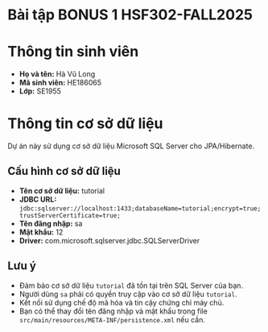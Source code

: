 # Bài tập BONUS 1 HSF302-FALL2025

# Thông tin sinh viên
- **Họ và tên:** Hà Vũ Long
- **Mã sinh viên:** HE186065
- **Lớp:** SE1955

# Thông tin cơ sở dữ liệu

Dự án này sử dụng cơ sở dữ liệu Microsoft SQL Server cho JPA/Hibernate.

## Cấu hình cơ sở dữ liệu
- **Tên cơ sở dữ liệu:** tutorial
- **JDBC URL:** `jdbc:sqlserver://localhost:1433;databaseName=tutorial;encrypt=true;trustServerCertificate=true;`
- **Tên đăng nhập:** sa
- **Mật khẩu:** 12
- **Driver:** com.microsoft.sqlserver.jdbc.SQLServerDriver

## Lưu ý
- Đảm bảo cơ sở dữ liệu `tutorial` đã tồn tại trên SQL Server của bạn.
- Người dùng `sa` phải có quyền truy cập vào cơ sở dữ liệu `tutorial`.
- Kết nối sử dụng chế độ mã hóa và tin cậy chứng chỉ máy chủ.
- Bạn có thể thay đổi tên đăng nhập và mật khẩu trong file `src/main/resources/META-INF/persistence.xml` nếu cần.
